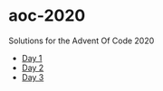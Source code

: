 # aoc-2020
Solutions for the Advent Of Code 2020

- [Day 1](https://github.com/cerus/aoc-2020/tree/master/src/main/java/de/cerus/aoc2020/first)
- [Day 2](https://github.com/cerus/aoc-2020/tree/master/src/main/java/de/cerus/aoc2020/second)
- [Day 3](https://github.com/cerus/aoc-2020/tree/master/src/main/java/de/cerus/aoc2020/third)
